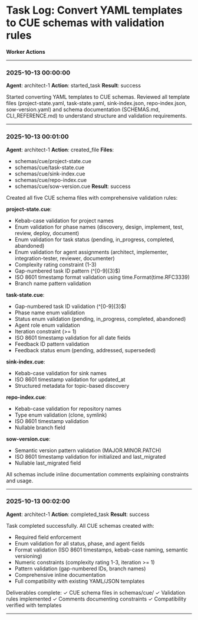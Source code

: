 # Task Log: Convert YAML templates to CUE schemas with validation rules

**Worker Actions**

---

### 2025-10-13 00:00:00

**Agent**: architect-1
**Action**: started_task
**Result**: success

Started converting YAML templates to CUE schemas. Reviewed all template files (project-state.yaml, task-state.yaml, sink-index.json, repo-index.json, sow-version.yaml) and schema documentation (SCHEMAS.md, CLI_REFERENCE.md) to understand structure and validation requirements.

---

### 2025-10-13 00:01:00

**Agent**: architect-1
**Action**: created_file
**Files**:
  - schemas/cue/project-state.cue
  - schemas/cue/task-state.cue
  - schemas/cue/sink-index.cue
  - schemas/cue/repo-index.cue
  - schemas/cue/sow-version.cue
**Result**: success

Created all five CUE schema files with comprehensive validation rules:

**project-state.cue**:
- Kebab-case validation for project names
- Enum validation for phase names (discovery, design, implement, test, review, deploy, document)
- Enum validation for task status (pending, in_progress, completed, abandoned)
- Enum validation for agent assignments (architect, implementer, integration-tester, reviewer, documenter)
- Complexity rating constraint (1-3)
- Gap-numbered task ID pattern (^[0-9]{3}$)
- ISO 8601 timestamp format validation using time.Format(time.RFC3339)
- Branch name pattern validation

**task-state.cue**:
- Gap-numbered task ID validation (^[0-9]{3}$)
- Phase name enum validation
- Status enum validation (pending, in_progress, completed, abandoned)
- Agent role enum validation
- Iteration constraint (>= 1)
- ISO 8601 timestamp validation for all date fields
- Feedback ID pattern validation
- Feedback status enum (pending, addressed, superseded)

**sink-index.cue**:
- Kebab-case validation for sink names
- ISO 8601 timestamp validation for updated_at
- Structured metadata for topic-based discovery

**repo-index.cue**:
- Kebab-case validation for repository names
- Type enum validation (clone, symlink)
- ISO 8601 timestamp validation
- Nullable branch field

**sow-version.cue**:
- Semantic version pattern validation (MAJOR.MINOR.PATCH)
- ISO 8601 timestamp validation for initialized and last_migrated
- Nullable last_migrated field

All schemas include inline documentation comments explaining constraints and usage.

---

### 2025-10-13 00:02:00

**Agent**: architect-1
**Action**: completed_task
**Result**: success

Task completed successfully. All CUE schemas created with:
- Required field enforcement
- Enum validation for all status, phase, and agent fields
- Format validation (ISO 8601 timestamps, kebab-case naming, semantic versioning)
- Numeric constraints (complexity rating 1-3, iteration >= 1)
- Pattern validation (gap-numbered IDs, branch names)
- Comprehensive inline documentation
- Full compatibility with existing YAML/JSON templates

Deliverables complete:
✓ CUE schema files in schemas/cue/
✓ Validation rules implemented
✓ Comments documenting constraints
✓ Compatibility verified with templates

---
